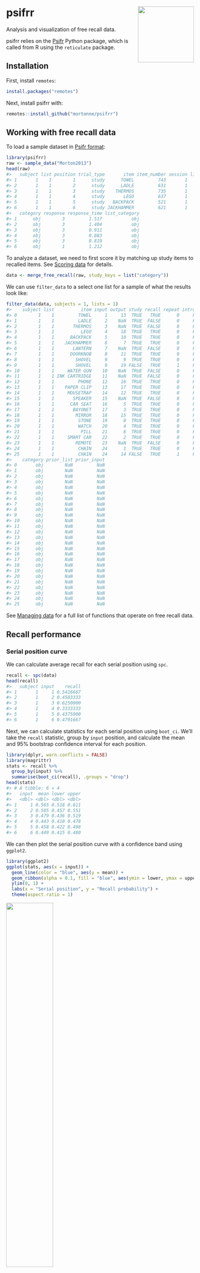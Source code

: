 
<!-- README.md is generated from README.Rmd. Please edit that file -->

# psifrr <img src="man/figures/logo.png" width="150px" align="right" />

<!-- badges: start -->
<!-- badges: end -->

Analysis and visualization of free recall data.

psifrr relies on the
[Psifr](https://psifr.readthedocs.io/en/stable/index.html) Python
package, which is called from R using the `reticulate` package.

## Installation

First, install `remotes`:

``` r
install.packages("remotes")
```

Next, install psifrr with:

``` r
remotes::install_github("mortonne/psifrr")
```

## Working with free recall data

To load a sample dataset in [Psifr
format](https://psifr.readthedocs.io/en/stable/guide/import.html):

``` r
library(psifrr)
raw <- sample_data("Morton2013")
head(raw)
#>   subject list position trial_type       item item_number session list_type
#> 1       1    1        1      study      TOWEL         743       1      pure
#> 2       1    1        2      study      LADLE         631       1      pure
#> 3       1    1        3      study    THERMOS         735       1      pure
#> 4       1    1        4      study       LEGO         637       1      pure
#> 5       1    1        5      study   BACKPACK         521       1      pure
#> 6       1    1        6      study JACKHAMMER         621       1      pure
#>   category response response_time list_category
#> 1      obj        3         1.517           obj
#> 2      obj        3         1.404           obj
#> 3      obj        3         0.911           obj
#> 4      obj        3         0.883           obj
#> 5      obj        3         0.819           obj
#> 6      obj        1         1.212           obj
```

To analyze a dataset, we need to first score it by matching up study
items to recalled items. See [Scoring
data](https://psifr.readthedocs.io/en/stable/guide/score.html) for
details.

``` r
data <- merge_free_recall(raw, study_keys = list("category"))
```

We can use `filter_data` to a select one list for a sample of what the
results look like:

``` r
filter_data(data, subjects = 1, lists = 1)
#>    subject list          item input output study recall repeat intrusion
#> 0        1    1         TOWEL     1     13  TRUE   TRUE      0     FALSE
#> 1        1    1         LADLE     2    NaN  TRUE  FALSE      0     FALSE
#> 2        1    1       THERMOS     3    NaN  TRUE  FALSE      0     FALSE
#> 3        1    1          LEGO     4     18  TRUE   TRUE      0     FALSE
#> 4        1    1      BACKPACK     5     10  TRUE   TRUE      0     FALSE
#> 5        1    1    JACKHAMMER     6      7  TRUE   TRUE      0     FALSE
#> 6        1    1       LANTERN     7    NaN  TRUE  FALSE      0     FALSE
#> 7        1    1      DOORKNOB     8     11  TRUE   TRUE      0     FALSE
#> 8        1    1        SHOVEL     9      9  TRUE   TRUE      0     FALSE
#> 9        1    1        SHOVEL     9     19 FALSE   TRUE      1     FALSE
#> 10       1    1     WATER GUN    10    NaN  TRUE  FALSE      0     FALSE
#> 11       1    1 INK CARTRIDGE    11    NaN  TRUE  FALSE      0     FALSE
#> 12       1    1         PHONE    12     16  TRUE   TRUE      0     FALSE
#> 13       1    1    PAPER CLIP    13     17  TRUE   TRUE      0     FALSE
#> 14       1    1     MOUSETRAP    14     12  TRUE   TRUE      0     FALSE
#> 15       1    1       SPEAKER    15    NaN  TRUE  FALSE      0     FALSE
#> 16       1    1      CAR SEAT    16      5  TRUE   TRUE      0     FALSE
#> 17       1    1       BAYONET    17      3  TRUE   TRUE      0     FALSE
#> 18       1    1        MIRROR    18     15  TRUE   TRUE      0     FALSE
#> 19       1    1         STONE    19      8  TRUE   TRUE      0     FALSE
#> 20       1    1         WATCH    20      4  TRUE   TRUE      0     FALSE
#> 21       1    1          PILL    21      6  TRUE   TRUE      0     FALSE
#> 22       1    1     SMART CAR    22      2  TRUE   TRUE      0     FALSE
#> 23       1    1        REMOTE    23    NaN  TRUE  FALSE      0     FALSE
#> 24       1    1         CHAIN    24      1  TRUE   TRUE      0     FALSE
#> 25       1    1         CHAIN    24     14 FALSE   TRUE      1     FALSE
#>    category prior_list prior_input
#> 0       obj        NaN         NaN
#> 1       obj        NaN         NaN
#> 2       obj        NaN         NaN
#> 3       obj        NaN         NaN
#> 4       obj        NaN         NaN
#> 5       obj        NaN         NaN
#> 6       obj        NaN         NaN
#> 7       obj        NaN         NaN
#> 8       obj        NaN         NaN
#> 9       obj        NaN         NaN
#> 10      obj        NaN         NaN
#> 11      obj        NaN         NaN
#> 12      obj        NaN         NaN
#> 13      obj        NaN         NaN
#> 14      obj        NaN         NaN
#> 15      obj        NaN         NaN
#> 16      obj        NaN         NaN
#> 17      obj        NaN         NaN
#> 18      obj        NaN         NaN
#> 19      obj        NaN         NaN
#> 20      obj        NaN         NaN
#> 21      obj        NaN         NaN
#> 22      obj        NaN         NaN
#> 23      obj        NaN         NaN
#> 24      obj        NaN         NaN
#> 25      obj        NaN         NaN
```

See [Managing
data](https://mortonne.github.io/psifrr/reference/index.html#managing-data)
for a full list of functions that operate on free recall data.

## Recall performance

### Serial position curve

We can calculate average recall for each serial position using `spc`.

``` r
recall <- spc(data)
head(recall)
#>   subject input    recall
#> 1       1     1 0.5416667
#> 2       1     2 0.4583333
#> 3       1     3 0.6250000
#> 4       1     4 0.3333333
#> 5       1     5 0.4375000
#> 6       1     6 0.4791667
```

Next, we can calculate statistics for each serial position using
`boot_ci`. We’ll take the `recall` statistic, group by `input` position,
and calculate the mean and 95% bootstrap confidence interval for each
position.

``` r
library(dplyr, warn.conflicts = FALSE)
library(magrittr)
stats <- recall %>%
  group_by(input) %>% 
  summarise(boot_ci(recall), .groups = "drop")
head(stats)
#> # A tibble: 6 × 4
#>   input  mean lower upper
#>   <dbl> <dbl> <dbl> <dbl>
#> 1     1 0.565 0.518 0.611
#> 2     2 0.505 0.457 0.551
#> 3     3 0.479 0.436 0.519
#> 4     4 0.443 0.410 0.478
#> 5     5 0.458 0.422 0.498
#> 6     6 0.449 0.415 0.480
```

We can then plot the serial position curve with a confidence band using
`ggplot2`.

``` r
library(ggplot2)
ggplot(stats, aes(x = input)) +
  geom_line(color = "blue", aes(y = mean)) +
  geom_ribbon(alpha = 0.1, fill = "blue", aes(ymin = lower, ymax = upper)) +
  ylim(0, 1) +
  labs(x = "Serial position", y = "Recall probability") +
  theme(aspect.ratio = 1)
```

<img src="man/figures/index-spc-1.png" width="50%" />

### Probability of Nth recall

We can also split up recalls, to test for example how likely
participants were to initiate recall with the last item on the list,
using `pnr`.

``` r
nth_recall <- pnr(data)
head(nth_recall)
#>   subject output input       prob actual possible
#> 1       1      1     1 0.00000000      0       48
#> 2       1      1     2 0.02083333      1       48
#> 3       1      1     3 0.00000000      0       48
#> 4       1      1     4 0.00000000      0       48
#> 5       1      1     5 0.00000000      0       48
#> 6       1      1     6 0.00000000      0       48
```

This gives us the probability of recall conditional on both output
position (`output`) and serial or input position (`input`).

### Prior-list intrusions

Participants will sometimes accidentally recall items from prior lists;
these recalls are known as prior-list intrusions (PLIs). To better
understand how prior-list intrusions are happening, you can look at how
many lists back those items were originally presented using
`pli_list_lag`.

First, you need to choose a maximum list lag that you will consider.
This determines which lists will be included in the analysis. For
example, if you have a maximum lag of 3, then the first 3 lists will be
excluded from the analysis. This ensures that each included list can
potentially have intrusions of each possible list lag.

``` r
pli <- pli_list_lag(data, max_lag = 3)
head(pli)
#>   subject list_lag count   per_list       prob
#> 1       1        1     7 0.15555556 0.25925926
#> 2       1        2     5 0.11111111 0.18518519
#> 3       1        3     0 0.00000000 0.00000000
#> 4       2        1     9 0.20000000 0.19148936
#> 5       2        2     2 0.04444444 0.04255319
#> 6       2        3     1 0.02222222 0.02127660
```

The analysis returns a raw count of intrusions at each lag (`count`),
the count divided by the number of included lists (`per_list`), and the
probability of a given intrusion coming from a given lag (`prob`).

## Temporal clustering

### Lag conditional response probability

In all CRP analyses, transition probabilities are calculated conditional
on a given transition being available. For example, in a six-item list,
if the items 6, 1, and 4 have been recalled, then possible items that
could have been recalled next are 2, 3, or 5; therefore, possible lags
at that point in the recall sequence are -2, -1, or +1. The number of
actual transitions observed for each lag is divided by the number of
times that lag was possible, to obtain the CRP for each lag.

``` r
crp <- lag_crp(data)
head(crp)
#>   subject lag       prob actual possible
#> 1       1 -23 0.02083333      1       48
#> 2       1 -22 0.03571429      3       84
#> 3       1 -21 0.02631579      3      114
#> 4       1 -20 0.02400000      3      125
#> 5       1 -19 0.01438849      2      139
#> 6       1 -18 0.01219512      2      164
```

The results show the count of times a given transition actually happened
in the observed recall sequences (`actual`) and the number of times a
transition could have occurred (`possible`). Finally, the `prob` column
gives the estimated probability of a given transition occurring,
calculated by dividing the actual count by the possible count.

### Compound lag conditional response probability

The compound lag-CRP was developed to measure how temporal clustering
changes as a result of prior clustering during recall. They found
evidence that temporal clustering is greater immediately after
transitions with short lags compared to long lags. The
`lag_crp_compound` analysis calculates conditional response probability
by lag, but with the additional condition of the lag of the previous
transition.

``` r
compound_crp <- lag_crp_compound(data)
head(compound_crp)
#>   subject previous current prob actual possible
#> 1       1      -23     -23  NaN      0        0
#> 2       1      -23     -22  NaN      0        0
#> 3       1      -23     -21  NaN      0        0
#> 4       1      -23     -20  NaN      0        0
#> 5       1      -23     -19  NaN      0        0
#> 6       1      -23     -18  NaN      0        0
```

The results show conditional response probabilities as in the standard
lag-CRP analysis, but with two lag columns: `previous` (the lag of the
prior transition) and `current` (the lag of the current transition).

### Lag rank

We can summarize the tendency to group together nearby items by running
a lag rank analysis using `lag_rank`. For each recall, this determines
the absolute lag of all remaining items available for recall and then
calculates their percentile rank. Then the rank of the actual transition
made is taken, scaled to vary between 0 (furthest item chosen) and 1
(nearest item chosen). Chance clustering will be 0.5; clustering above
that value is evidence of a temporal contiguity effect.

``` r
ranks <- lag_rank(data)
head(ranks)
#>   subject      rank
#> 1       1 0.6109533
#> 2       2 0.6356764
#> 3       3 0.6126071
#> 4       4 0.6670897
#> 5       5 0.6439234
#> 6       6 0.6484440
```

## Category clustering

### Category conditional response probability

If there are multiple categories or conditions of trials in a list, we
can test whether participants tend to successively recall items from the
same category. The category-CRP, calculated using `category_crp`,
estimates the probability of successively recalling two items from the
same category.

``` r
cat_crp <- category_crp(data, "category")
head(cat_crp)
#>   subject      prob actual possible
#> 1       1 0.8011472    419      523
#> 2       2 0.7334559    399      544
#> 3       3 0.7631579    377      494
#> 4       4 0.8148820    449      551
#> 5       5 0.8772727    579      660
#> 6       6 0.8096154    421      520
```

### Category clustering measures

A number of measures have been developed to measure category clustering
relative to that expected due to chance, under certain assumptions. Two
such measures are list-based clustering (LBC) and adjusted ratio of
clustering (ARC). These measures can be calculated using the
`category_clustering` function.

``` r
clust = category_clustering(data, "category")
head(clust)
#>   subject      lbc       arc
#> 1       1 2.286232 0.6145451
#> 2       2 1.846014 0.4078391
#> 3       3 2.102355 0.6273712
#> 4       4 2.778080 0.6887610
#> 5       5 4.706522 0.8737552
#> 6       6 2.801630 0.7239257
```

Both measures are defined such that positive values indicate
above-chance clustering. ARC scores have a maximum of 1, while the upper
bound of LBC scores depends on the number of categories and the number
of items per category in the study list.

## Semantic clustering

### Distance conditional response probability

Models of semantic knowledge allow the semantic distance between pairs
of items to be quantified. If you have such a model defined for your
stimulus pool, you can use the distance CRP analysis to examine how
semantic distance affects recall transitions.

You must first define distances between pairs of items. Here, we use
correlation distances based on the wiki2USE model.

``` r
d <- sample_distances("Morton2013")
```

We also need a column indicating the index of each item in the distances
matrix. We use `pool_index` to create a new column called `item_index`
with the index of each item in the pool corresponding to the distances
matrix.

``` r
data$item_index <- pool_index(data$item, d$items)
```

Finally, we must define distance bins. Here, we use 10 bins with equally
spaced distance percentiles. Note that, when calculating distance
percentiles, we use the `squareform` function to get only the
non-diagonal entries.

``` r
percentiles <- pracma::linspace(.01, .99, 10)
edges <- quantile(pracma::squareform(d$distances), percentiles)
```

We can now calculate conditional response probability as a function of
distance bin using `distance_crp`, to examine how response probability
varies with semantic distance.

``` r
dist_crp <- distance_crp(data, "item_index", d$distances, edges)
head(dist_crp)
#>   subject    center       prob actual possible
#> 1       1 0.4675320 0.08545557    151     1767
#> 2       1 0.6177484 0.06791569     87     1281
#> 3       1 0.6736562 0.06250000     65     1040
#> 4       1 0.7110752 0.05183585     48      926
#> 5       1 0.7420689 0.05063291     44      869
#> 6       1 0.7708671 0.02836879     24      846
```

### Distance rank

Similarly to the lag rank analysis of temporal clustering, we can
summarize distance-based clustering (such as semantic clustering) with a
single rank measure. The distance rank varies from 0 (the most-distant
item is always recalled) to 1 (the closest item is always recalled),
with chance clustering corresponding to 0.5. Given a matrix of item
distances, we can calculate distance rank using `distance_rank`.

``` r
ranks <- distance_rank(data, "item_index", d$distances)
head(ranks)
#>   subject      rank
#> 1       1 0.6355710
#> 2       2 0.5714568
#> 3       3 0.6272815
#> 4       4 0.6375957
#> 5       5 0.6461814
#> 6       6 0.6002912
```

### Distance rank shifted

Like with the compound lag-CRP, we can also examine how recalls before
the just-previous one may predict subsequent recalls. To examine whether
distances relative to earlier items are predictive of the next recall,
we can use a shifted distance rank analysis using
`distance_rank_shifted`.

Here, to account for the category structure of the list, we will only
include within-category transitions.

``` r
ranks <- distance_rank_shifted(data, "item_index", d$distances, 4, test_key = "category", test = function(x, y) x == y)
head(ranks)
#>   subject shift      rank
#> 1       1    -4 0.5186171
#> 2       1    -3 0.4921032
#> 3       1    -2 0.5160634
#> 4       1    -1 0.5791984
#> 5       2    -4 0.4639307
#> 6       2    -3 0.4965965
```

The distance rank is returned for each shift. The -1 shift is the same
as the standard distance rank analysis.
